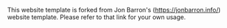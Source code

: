 This website template is forked from Jon Barron's (https://jonbarron.info/) website template. Please refer to that link for your own usage. 
